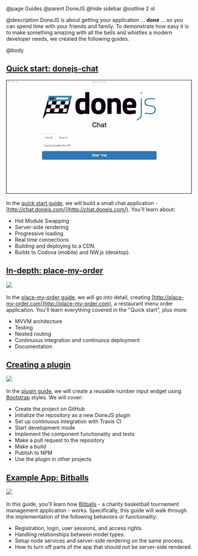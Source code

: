 @page Guides
@parent DoneJS
@hide sidebar
@outline 2 ol

@description DoneJS is about getting your application ... __done__ ... so you can spend time with
your friends and family.  To demonstrate how easy it is to make something amazing with all the bells and
whistles a modern developer needs, we created the following guides.


@body

## [Quick start: donejs-chat](./Guide.html)
<a href="./Guide.html"><img class="app-thumbs" src="static/img/donejs-chat.gif" width="500" style="border: 1px solid #000"></a>

In the [quick start guide](./Guide.html), we will build a small chat application - [http://chat.donejs.com/](http://chat.donejs.com/).  You'll learn about:

- Hot Module Swapping
- Server-side rendering
- Progressive loading
- Real time connections
- Building and deploying to a CDN.
- Builds to Codova (mobile) and NW.js (desktop).

## [In-depth: place-my-order](./place-my-order.html)
<a href="./place-my-order.html"><img class="app-thumbs" src="static/img/thumb-pmo.png" srcset="static/img/thumb-pmo.png 1x, static/img/thumb-pmo-2x.png 2x"></a>


In the [place-my-order guide](./place-my-order.html), we will go into detail, creating [http://place-my-order.com](http://place-my-order.com), a restaurant menu order application. You'll learn everything covered in the "Quick start", plus more:

- MVVM architecture
- Testing
- Nested routing
- Continuous integration and continuous deployment
- Documentation

## [Creating a plugin](./plugin.html)
<a href="./plugin.html"><img class="app-thumbs" src="static/img/thumb-plugin.png" srcset="static/img/thumb-plugin.png 1x, static/img/thumb-plugin-2x.png 2x"></a>


In the [plugin guide](plugin.html), we will create a reusable number input widget using [Bootstrap](http://getbootstrap.com) styles. We will cover:

- Create the project on GitHub
- Initialize the repository as a new DoneJS plugin
- Set up continuous integration with Travis CI
- Start development mode
- Implement the component functionality and tests
- Make a pull request to the repository
- Make a build
- Publish to NPM
- Use the plugin in other projects

## [Example App: Bitballs](./bitballs.html)

<a href="./bitballs.html"><img class="app-thumbs" src="static/img/bitballs/bitballs-video.png" srcset="static/img/bitballs/bitballs-video.png 1x, static/img/bitballs/bitballs-video-2x.png 2x"></a>

In this guide, you'll learn how [Bitballs](http://bitballs.herokuapp.com) - a charity basketball tournament management application - works.
Specifically, this guide will walk through the implementation of the following behaviors or functionality:

 - Registration, login, user sessions, and access rights.
 - Handling relationships between model types.
 - Setup node services and server-side rendering on the same process.
 - How to turn off parts of the app that should not be server-side rendered.
